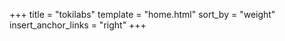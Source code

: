 +++
title = "tokilabs"
template = "home.html"
sort_by = "weight"
insert_anchor_links = "right"
+++

